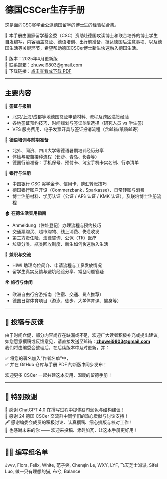 # 德国CSCer生存手册
这是面向CSC奖学金公派德国留学的博士生的经验帖合集。

📘 本手册由国家留学基金委（CSC）资助赴德国攻读博士和联合培养的博士学生自发编写，内容涵盖签证、德语培训、出行前准备、抵达德国后注意事项、以及德国生活等关键环节，希望帮助德国CSCer博士新生快速融入德国生活。

📝 版本：2025年4月更新版  
📩 联系邮箱：zhuwei9803@gmail.com  
🔗 下载链接：[点击查看或下载 PDF](https://github.com/Jvvv9803/Germany-CSCer-Handbook/raw/main/0.%20%E5%BE%85%E4%BF%AE_4%E6%9C%8824%E6%97%A5_%E5%BE%B7%E5%9B%BDCSCer%E7%94%9F%E5%AD%98%E6%89%8B%E5%86%8C.pdf)

---

## 主要内容

📌 **签证与报销**
- 北京/上海/成都等地德国签证申请材料、流程及跨区递签经验
- 各地签证预约技巧、时间规划与签证类型选择（研究人员 vs 学生签）
- VFS 服务费用、电子发票开具与签证报销流程（含邮箱/纸质邮寄）

📘 **德语培训与前期准备**
- 北外、同济、四川大学等德语暑期培训经历分享
- 体检与疫苗接种流程（长沙、青岛、长春等）
- 德国行前准备：手机保号、预付卡、淘宝手机卡实名制、行李清单

🏦 **银行与注册**
- 中国银行 CSC 奖学金卡、信用卡、购汇转账技巧
- 德国银行账户开设（Commerzbank / Sparkasse）、日常转账与消费
- 博士注册材料、学历认证（公证 / APS 认证 / KMK 认证），及联培博士注册流程

🏠 **在德生活实用指南**
- Anmeldung（住址登记）办理流程与预约技巧
- 交通票购买、超市购物、线上消费、快递收发
- 第三方责任险、法律咨询、公保（TK）医疗
- 垃圾分类、瓶类回收制度、新生如何快速融入生活

🧳 **兼职与交流**
- HIWI 助理岗位简介、申请流程与工资发放情况
- 留学生真实反馈与避坑经验分享、常见问题答疑

🌍 **旅行与休闲**
- 欧洲自由行穷游指南（住宿、交通、景点推荐）
- 德国日常体育项目（游泳、徒步、大学体育课、健身等）

---

## 💌 投稿与反馈

由于时间仓促，部分内容尚存在缺漏或不足，欢迎广大读者积极补充或提出建议。  
如您愿意撰稿或反馈意见，请直接发送至邮箱：**zhuwei9803@gmail.com**  
我们将由编委会整理后，在后续版本中及时更新，并：

✅ 将您的署名加入“作者名单”中，  
✅ 并在 GitHub 仓库与手册 PDF 的新版中同步发布！

欢迎更多 CSCer 一起共建这本实用、温暖的留德手册！

---

## 👏 特别致谢

🎉 感谢 ChatGPT 4.0 在撰写过程中提供语句润色与结构建议！  
🙌 感谢 24 德国 CSCer 交流群中同学们的热心贡献与讨论支持！  
🖋️ 感谢编委会成员的积极讨论、认真撰稿、细心排版与校对工作！  
📮 也感谢未来的你 —— 欢迎来投稿、添砖加瓦，让这本手册更好用！

---

## 🧑‍💻 编写组名单

Jvvv, Flora, Felix, White, 范子笑, Chenqin Le, WXY, LYF, 飞天芝士派派, Sifei Luo, 做一只有理想的猫, 布兮, Balance
